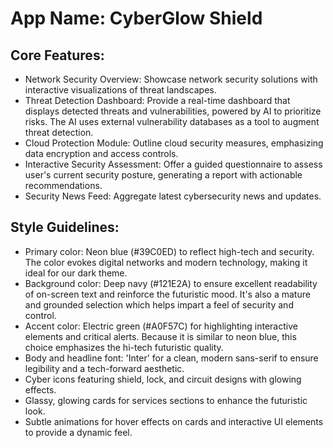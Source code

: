 # **App Name**: CyberGlow Shield

## Core Features:

- Network Security Overview: Showcase network security solutions with interactive visualizations of threat landscapes.
- Threat Detection Dashboard: Provide a real-time dashboard that displays detected threats and vulnerabilities, powered by AI to prioritize risks. The AI uses external vulnerability databases as a tool to augment threat detection.
- Cloud Protection Module: Outline cloud security measures, emphasizing data encryption and access controls.
- Interactive Security Assessment: Offer a guided questionnaire to assess user's current security posture, generating a report with actionable recommendations.
- Security News Feed: Aggregate latest cybersecurity news and updates.

## Style Guidelines:

- Primary color: Neon blue (#39C0ED) to reflect high-tech and security. The color evokes digital networks and modern technology, making it ideal for our dark theme.
- Background color: Deep navy (#121E2A) to ensure excellent readability of on-screen text and reinforce the futuristic mood. It's also a mature and grounded selection which helps impart a feel of security and control.
- Accent color: Electric green (#A0F57C) for highlighting interactive elements and critical alerts. Because it is similar to neon blue, this choice emphasizes the hi-tech futuristic quality.
- Body and headline font: 'Inter' for a clean, modern sans-serif to ensure legibility and a tech-forward aesthetic.
- Cyber icons featuring shield, lock, and circuit designs with glowing effects.
- Glassy, glowing cards for services sections to enhance the futuristic look.
- Subtle animations for hover effects on cards and interactive UI elements to provide a dynamic feel.